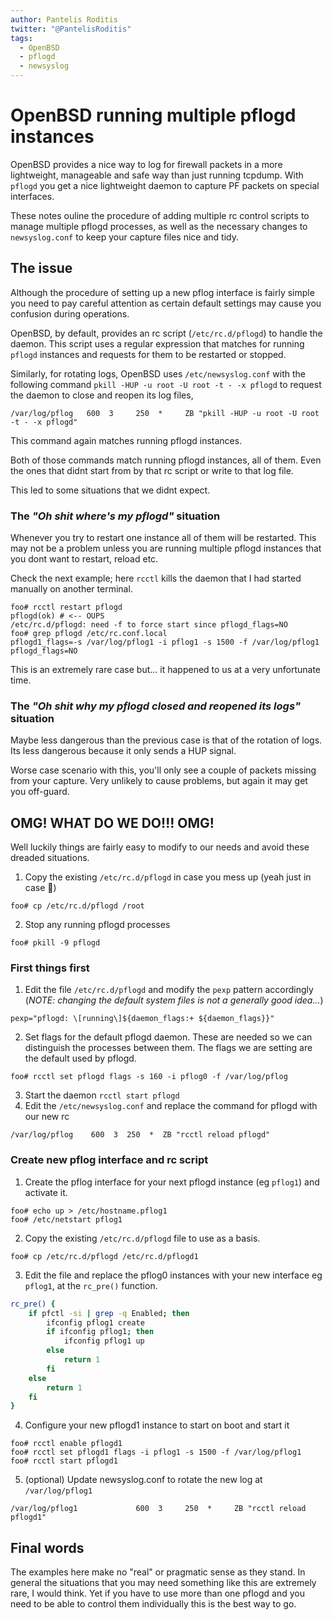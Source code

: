 ```yaml
---
author: Pantelis Roditis
twitter: "@PantelisRoditis"
tags:
  - OpenBSD
  - pflogd
  - newsyslog
---
```


# OpenBSD running multiple pflogd instances
OpenBSD provides a nice way to log for firewall packets in a more lightweight, manageable and safe way than just running tcpdump. With `pflogd` you get a nice lightweight daemon to capture PF packets on special interfaces.

These notes ouline the procedure of adding multiple rc control scripts to manage multiple pflogd processes, as well as the necessary changes to `newsyslog.conf` to keep your capture files nice and tidy.

## The issue
Although the procedure of setting up a new pflog interface is fairly simple you need to pay careful attention as certain default settings may cause you confusion during operations.

OpenBSD, by default, provides an rc script (`/etc/rc.d/pflogd`) to handle the daemon. This script uses a regular expression that matches for running `pflogd` instances and requests for them to be restarted or stopped.

Similarly, for rotating logs, OpenBSD uses `/etc/newsyslog.conf` with the following command `pkill -HUP -u root -U root -t - -x pflogd` to request the daemon to close and reopen its log files,
```
/var/log/pflog   600  3     250  *     ZB "pkill -HUP -u root -U root -t - -x pflogd"
```

This command again matches running pflogd instances.

Both of those commands match running pflogd instances, all of them. Even the ones that didnt start from by that rc script or write to that log file.

This led to some situations that we didnt expect.

### The _"Oh shit where's my pflogd"_ situation
Whenever you try to restart one instance all of them will be restarted. This may not be a problem unless you are running multiple pflogd instances that you dont want to restart, reload etc.

Check the next example; here `rcctl` kills the daemon that I had started manually on another terminal.
```shell
foo# rcctl restart pflogd
pflogd(ok) # <-- OUPS
/etc/rc.d/pflogd: need -f to force start since pflogd_flags=NO
foo# grep pflogd /etc/rc.conf.local
pflogd1_flags=-s /var/log/pflog1 -i pflog1 -s 1500 -f /var/log/pflog1
pflogd_flags=NO
```

This is an extremely rare case but... it happened to us at a very unfortunate time.

### The _"Oh shit why my pflogd closed and reopened its logs"_ situation
Maybe less dangerous than the previous case is that of the rotation of logs. Its less dangerous because it only sends a HUP signal.

Worse case scenario with this, you'll only see a couple of packets missing from your capture. Very unlikely to cause problems, but again it may get you off-guard.

## OMG! WHAT DO WE DO!!! OMG!
Well luckily things are fairly easy to modify to our needs and avoid these dreaded situations.

1. Copy the existing `/etc/rc.d/pflogd` in case you mess up (yeah just in case 🤣)
```shell
foo# cp /etc/rc.d/pflogd /root
```
2. Stop any running pflogd processes
```shell
foo# pkill -9 pflogd
```


### First things first

1. Edit the file `/etc/rc.d/pflogd` and modify the `pexp` pattern accordingly (_NOTE: changing the default system files is not a generally good idea..._)
```shell
pexp="pflogd: \[running\]${daemon_flags:+ ${daemon_flags}}"
```
2. Set flags for the default pflogd daemon. These are needed so we can distinguish the processes between them. The flags we are setting are the default used by pflogd.
```shell
foo# rcctl set pflogd flags -s 160 -i pflog0 -f /var/log/pflog
```
3. Start the daemon `rcctl start pflogd`
4. Edit the `/etc/newsyslog.conf` and replace the command for pflogd with our new rc
```
/var/log/pflog    600  3  250  *  ZB "rcctl reload pflogd"
```

### Create new pflog interface and rc script
1. Create the pflog interface for your next pflogd instance (eg `pflog1`) and activate it.
```shell
foo# echo up > /etc/hostname.pflog1
foo# /etc/netstart pflog1
```

2. Copy the existing `/etc/rc.d/pflogd` file to use as a basis.
```shell
foo# cp /etc/rc.d/pflogd /etc/rc.d/pflogd1
```
3. Edit the file and replace the pflog0 instances with your new interface eg `pflog1`, at the `rc_pre()` function.
```sh
rc_pre() {
	if pfctl -si | grep -q Enabled; then
		ifconfig pflog1 create
		if ifconfig pflog1; then
			ifconfig pflog1 up
		else
			return 1
		fi
	else
		return 1
	fi
}
```

4. Configure your new pflogd1 instance to start on boot and start it
```shell
foo# rcctl enable pflogd1
foo# rcctl set pflogd1 flags -i pflog1 -s 1500 -f /var/log/pflog1
foo# rcctl start pflogd1
```

5. (optional) Update newsyslog.conf to rotate the new log at `/var/log/pflog1`
```shell
/var/log/pflog1				600  3     250  *     ZB "rcctl reload pflogd1"
```

## Final words
The examples here make no "real" or pragmatic sense as they stand. In general the situations that you may need something like this are extremely rare, I would think. Yet if you have to use more than one pflogd and you need to be able to control them individually this is the best way to go.
